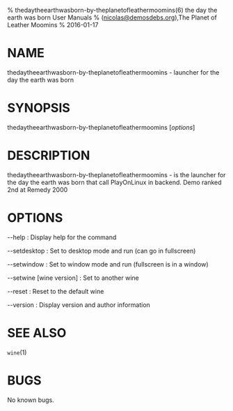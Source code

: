 % thedaytheearthwasborn-by-theplanetofleathermoomins(6) the day the earth was born User Manuals
%  (nicolas@demosdebs.org),The Planet of Leather Moomins
% 2016-01-17

# NAME
thedaytheearthwasborn-by-theplanetofleathermoomins - launcher for the day the earth was born

# SYNOPSIS
thedaytheearthwasborn-by-theplanetofleathermoomins [*options*]

# DESCRIPTION
thedaytheearthwasborn-by-theplanetofleathermoomins - is the launcher for the day the earth was born that call PlayOnLinux in backend.
Demo ranked 2nd at Remedy 2000

# OPTIONS
\--help
:   Display help for the command

\--setdesktop
:   Set to desktop mode and run (can go in fullscreen)

\--setwindow
:   Set to window mode and run (fullscreen is in a window)

\--setwine [wine version]
:   Set to another wine

\--reset
:   Reset to the default wine

\--version
:   Display version and author information

# SEE ALSO
`wine`(1)

# BUGS
No known bugs.
